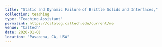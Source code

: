 ```yaml
---
title: "Static and Dynamic Failure of Brittle Solids and Interfaces,"
collection: teaching
type: "Teaching Assistant"
permalink: https://catalog.caltech.edu/current/me
venue: "Caltech"
date: 2020-01-01
location: "Pasadena, CA, USA"
---
```


